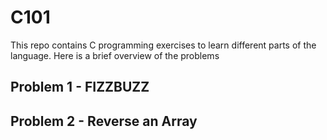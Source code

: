 # C101
This repo contains C programming exercises to learn different parts of the language.
Here is a brief overview of the problems

## Problem 1 - FIZZBUZZ
## Problem 2 - Reverse an Array
